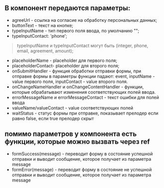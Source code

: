 ## В компонент передаются параметры:
+ agreeUrl - ссылка на согласие на обработку персональных данных;
+ buttonText - текст на кнопке;
+ typeInputName - тип первого поля ввода, по умолчанию "";
+ typeInputContact: 'phone';
> typeInputName и typeInputContact могут быть (integer, phone, email, agreement, amount);
+ placeholderName - placeholder для первого поля;
+ placeholderContact- placeholder для второго поля;
+ onSubmitHandler - функция обработки отправки формы, при отправке формы в параметры функции падают:
event, inputName - value первого поля, inputContact - value второго поля.
+ onChangeNameHandler и onChangeContentHandler - функции, которые обрабатывают изменения 
соответствующих полей ввода.
+ errorMessageName и errorMessageContact - текст ошибки для полей ввода
+ valueName/valueContact - value соответствующих полей
+ waitStatus - статус формы при отправке, показывает прелодер если
равно false, если true прелодер скрыт
## помимо параметров у компонента есть функции, которые можно вызвать через ref
+ formSuccess(message) - переводит форму в состояние успешной отправки и выводит сообщение,
которое получает из параметра message
+ formError(message) - переводит форму в состояние не успешной отправки и выводит сообщение,
которое получает из параметра message